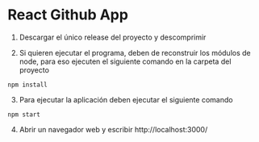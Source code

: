 # React Github App

1. Descargar el único release del proyecto y descomprimir

2. Si quieren ejecutar el programa, deben de reconstruir los módulos de node, para eso ejecuten el siguiente comando en la carpeta del proyecto

```
npm install
```

3. Para ejecutar la aplicación deben ejecutar el siguiente comando

```
npm start
```

4. Abrir un navegador web y escribir http://localhost:3000/

